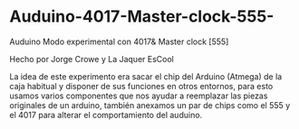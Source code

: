 # Auduino-4017-Master-clock-555-
Auduino Modo experimental  con  4017&amp; Master clock [555] 

Hecho por Jorge Crowe y La Jaquer EsCool

La idea de este experimento era sacar el chip del Arduino (Atmega) de la caja habitual y disponer de sus funciones en otros entornos, para esto usamos varios componentes que nos ayudar a reemplazar las piezas originales de un arduino, también anexamos un par de chips como el 555 y el 4017 para alterar el comportamiento del auduino.
